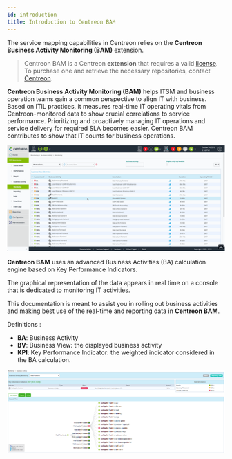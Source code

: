 ```yaml
---
id: introduction
title: Introduction to Centreon BAM
---
```


The service mapping capabilities in Centreon relies on the **Centreon Business
Activity Monitoring (BAM)** extension.

> Centreon BAM is a Centreon **extension** that requires a valid [license](../administration/licenses.html). To
> purchase one and retrieve the necessary repositories, contact
> [Centreon](mailto:sales@centreon.com).

**Centreon Business Activity Monitoring (BAM)** helps ITSM and business
operation teams gain a common perspective to align IT with business. Based on
ITIL practices, it measures real-time IT operating vitals from
Centreon-monitored data to show crucial correlations to service performance.
Prioritizing and proactively managing IT operations and service delivery for
required SLA becomes easier. Centreon BAM contributes to show that IT counts for
business operations.

![image](../assets/service-mapping/first_page.gif)

**Centreon BAM** uses an advanced Business Activities (BA) calculation engine
based on Key Performance Indicators.

The graphical representation of the data appears in real time on a console that
is dedicated to monitoring IT activities.

This documentation is meant to assist you in rolling out business activities and
making best use of the real-time and reporting data in **Centreon BAM**.

Definitions :

  - **BA**: Business Activity
  - **BV**: Business View: the displayed business activity
  - **KPI**: Key Performance Indicator: the weighted indicator considered in the
    BA calculation.

![image](../assets/service-mapping/about/ba_detailed.png)
